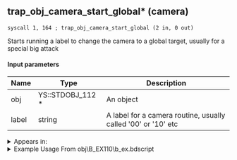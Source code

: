 ## trap_obj_camera_start_global* (camera)

`syscall 1, 164 ; trap_obj_camera_start_global (2 in, 0 out)`

Starts running a label to change the camera to a global target, usually for a special big attack

#### Input parameters
| Name | Type | Description
|------|------|------------
| obj   | YS::STDOBJ_112 *   | An object
| label   | string   | A label for a camera routine, usually called '00' or '10' etc




<details>
	<summary>Appears in:</summary>
| filename | Entity (obj)
|----------|-------------
| obj\B_EX110\b_ex.bdscript       | ((B) Axel (Twilight Town, 2nd fight))          
| obj\B_EX110_LV99\b_ex.bdscript       | ((B99) Axel (Limit Cut))          
| obj\B_EX110_SKIRMISH\b_ex.bdscript       | ((B) Axel (boss, freezes when RC is used) (SKIRMISH) (EX))          
| obj\B_EX140\b_ex.bdscript       | ((B) Xigbar)          
| obj\B_EX140_LV99\b_ex.bdscript       | ((B99) Xigbar (Limit Cut))          
| obj\B_EX150\b_ex.bdscript       | ((B) Luxord (WORKS! can’t be killed, or paused))          
| obj\B_EX150_LV99\b_ex.bdscript       | ((B99) Luxord (Limit Cut))          
| obj\B_EX170_LAST\b_ex.bdscript       | ((B) Xemnas (Final))          
| obj\B_EX170_LAST_LV99\b_ex.bdscript       | ((B99) Xemnas (Final) (Limit Cut The World of Nothing)?)          
| obj\B_LK120\b_lk.bdscript       | ((B) Groundshaker)          
| obj\F_EH050\f_eh.bdscript       | ((F) Floating building 1 (EH))          
| obj\F_EH070\f_eh.bdscript       | ((F) Xemnas’s dragon core cylinder (right) (EH))          
| obj\F_EH080\f_eh.bdscript       | ((F) Xemnas’s dragon core cylinder (left) (EH))          

</details>

<details>
	<summary>Example Usage From obj\B_EX110\b_ex.bdscript</summary>
```
L140:
 popToSp 4
 popToSp 0
 pushFromPSp 16
 pushImmf 0
 pushImmf 0
 pushImmf -1
 pushImmf 1
 gosub 12, L225
 pushFromFSp 4
 pushFromPSp 16
 syscall 1, 79 ; trap_obj_set_dir (2 in, 0 out)
 pushFromPSp 16
 pushImmf 1
 gosub 12, L252
 pushFromFSp 4
 pushFromPSp 16
 syscall 1, 148 ; trap_obj_set_pos (2 in, 0 out)
 pushFromFSp 0
 pushFromPAi L13898 ; ___ai '10' (L13898)
 syscall 1, 164 ; trap_obj_camera_start_global (2 in, 0 out)
 pushFromFSp 0
 pushFromFSp 4
 pushImm 255
 pushImmf 0
 gosub 12, L272
 drop 
 pushFromFSp 4
 fetchValue 4
 pushImm 4
 pushImmf 0
 syscall 1, 13 ; trap_sysobj_motion_push (3 in, 0 out)
 pushFromPSpVal 0
 pushFromPAi L13913 ; ___ai 'rc_clear_light' (L13913)
 syscall 1, 8 ; trap_obj_act_start (2 in, 0 out)
 pushImm L303
 pushFromFSp 0
 syscall 2, 20 ; trap_magic_start_thread (2 in, 1 out)
 drop 
 ret
```
</details>

